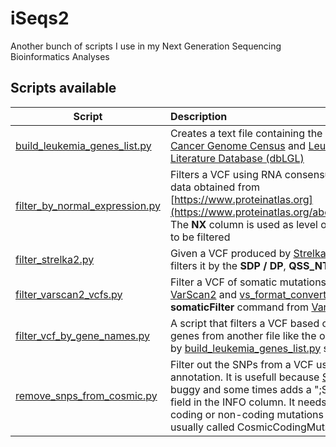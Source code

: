 # iSeqs2
Another bunch of scripts I use in my Next Generation Sequencing Bioinformatics Analyses

## Scripts available

| Script | Description |
| ------------- |:-------------|
|[build_leukemia_genes_list.py](https://github.com/alexcoppe/iSeqs2/blob/master/scripts/build_leukemia_genes_list/README.md) | Creates a text file containing the genes from [Cancer Genome Census](https://cancer.sanger.ac.uk/census) and [Leukemia Gene Literature Database (dbLGL)](http://soft.bioinfo-minzhao.org/lgl/)|
| [filter_by_normal_expression.py](https://github.com/alexcoppe/iSeqs2/tree/master/scripts/filter_by_normal_expression) | Filters a VCF using RNA consensus tissue gene data obtained from [https://www.proteinatlas.org](https://www.proteinatlas.org/about/download). The **NX** column is used as level of expression to be filtered |
|[filter_strelka2.py](https://github.com/alexcoppe/iSeqs2/tree/master/scripts/filter_strelka2)|Given a VCF produced by [Strelka2](https://github.com/Illumina/strelka) variant caller filters it by the **SDP / DP**, **QSS_NT** and **FDP**|
|[filter_varscan2_vcfs.py](https://github.com/alexcoppe/iSeqs2/tree/master/scripts/filter_varscan2_vcfs) | Filter a VCF of somatic mutations produced by [VarScan2](http://varscan.sourceforge.net) and [vs_format_converter](https://github.com/alexcoppe/varscan_accessories) using the **somaticFilter** command from [VarScan2](http://varscan.sourceforge.net) |
|[filter_vcf_by_gene_names.py](https://github.com/alexcoppe/iSeqs2/tree/master/scripts/filter_vcf_by_gene_names/README.md)|A script that filters a VCF based on a list of genes from another file like the one generated by [build_leukemia_genes_list.py](https://github.com/alexcoppe/iSeqs2/blob/master/scripts/build_leukemia_genes_list/README.md) script|
|[remove_snps_from_cosmic.py](https://github.com/alexcoppe/iSeqs2/tree/master/scripts/remove_snps_from_cosmic)| Filter out the SNPs from a VCF using [COSMIC](https://cancer.sanger.ac.uk/cosmic) annotation. It is usefull because [SnpSift](http://snpeff.sourceforge.net/SnpSift.html) is buggy and some times adds a ";SNP;" sub-field in the INFO column. It needs the VCF of coding or non-coding mutations from COSMIC usually called CosmicCodingMuts.vcf.gz|
